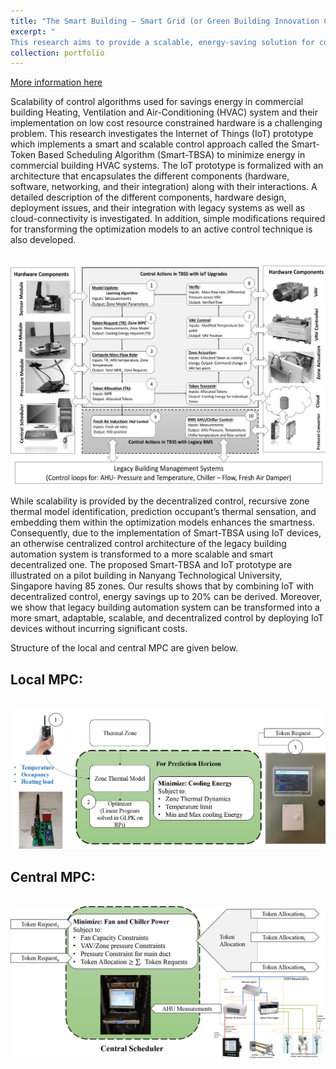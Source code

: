 ```yaml
---
title: "The Smart Building – Smart Grid (or Green Building Innovation Cluster GBIC) Research"
excerpt: "
This research aims to provide a scalable, energy-saving solution for commercial buildings to help estates and companies save energy on HVAC power consumption.<br/><img src='/images/tbsa1.png' width='600' height='650'>"
collection: portfolio
---
```


[More information here](https://intelligentsystemseee.ntu.edu.sg/cpisrg/gbic/gbic_index.html)

Scalability of control algorithms used for savings energy in commercial building Heating, Ventilation and Air-Conditioning (HVAC) system and their implementation on low cost resource constrained hardware is a challenging problem. This research investigates the Internet of Things (IoT) prototype which implements a smart and scalable control approach called the Smart-Token Based Scheduling Algorithm (Smart-TBSA) to minimize energy in commercial building HVAC systems. The IoT prototype is formalized with an architecture that encapsulates the different components (hardware, software, networking, and their integration) along with their interactions. A detailed description of the different components, hardware design, deployment issues, and their integration with legacy systems as well as cloud-connectivity is investigated. In addition, simple modifications required for transforming the optimization models to an active control technique is also developed. 

<br/><img src='/images/token.jpg'>


While scalability is provided by the decentralized control, recursive zone thermal model identification, prediction occupant’s thermal sensation, and embedding them within the optimization models enhances the smartness. Consequently, due to the implementation of Smart-TBSA using IoT devices, an otherwise centralized control architecture of the legacy building automation system is transformed to a more scalable and smart decentralized one. The proposed Smart-TBSA and IoT prototype are illustrated on a pilot building in Nanyang Technological University, Singapore having 85 zones. Our results shows that by combining IoT with decentralized control, energy savings up to 20% can be derived. Moreover, we show that legacy building automation system can be transformed into a more smart, adaptable, scalable, and decentralized control by deploying IoT devices without incurring significant costs.

Structure of the local and central MPC are given below.

Local MPC:
------
<br/><img src='/images/localMPC.png'>

Central MPC:
------
<br/><img src='/images/centralMPC.png'>



